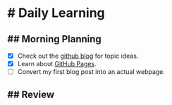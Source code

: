 <h1># Daily Learning</h1>

<h2>## Morning Planning</h2>

- [x] Check out the [github blog](https://github.blog/) for topic ideas.
- [x] Learn about [GitHub Pages](https://skills.github.com/#first-day-on-github).
- [ ] Convert my first blog post into an actual webpage.

<h2>## Review</h2>
